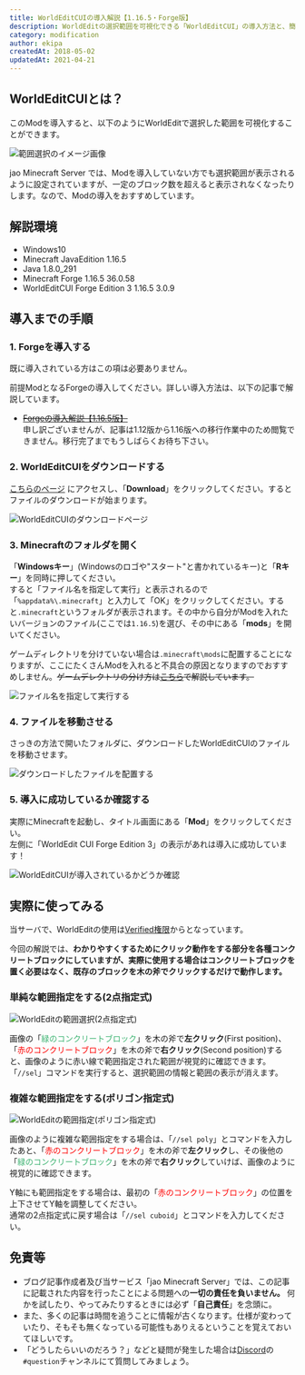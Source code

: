 ```yaml
---
title: WorldEditCUIの導入解説【1.16.5・Forge版】
description: WorldEditの選択範囲を可視化できる「WorldEditCUI」の導入方法と、簡単な使用方法を解説します。
category: modification
author: ekipa
createdAt: 2018-05-02
updatedAt: 2021-04-21
---
```


## WorldEditCUIとは？

このModを導入すると、以下のようにWorldEditで選択した範囲を可視化することができます。

![範囲選択のイメージ画像](https://storage.jaoafa.com/5f16806d5de1fa1ff90bdd17557cac61.jpg)

jao Minecraft Server では、Modを導入していない方でも選択範囲が表示されるように設定されていますが、一定のブロック数を超えると表示されなくなったりします。なので、Modの導入をおすすめしています。

## 解説環境

- Windows10
- Minecraft JavaEdition 1.16.5
- Java 1.8.0_291
- Minecraft Forge 1.16.5 36.0.58
- WorldEditCUI Forge Edition 3 1.16.5 3.0.9

## 導入までの手順

### 1. Forgeを導入する

既に導入されている方はこの項は必要ありません。

前提ModとなるForgeの導入してください。詳しい導入方法は、以下の記事で解説しています。

- ~~[Forgeの導入解説【1.16.5版】](/blog/forge-commentary)~~  
 申し訳ございませんが、記事は1.12版から1.16版への移行作業中のため閲覧できません。移行完了までもうしばらくお待ち下さい。

### 2. WorldEditCUIをダウンロードする

[こちらのページ](https://www.curseforge.com/minecraft/mc-mods/worldeditcui-forge-edition-3/files/3191632) にアクセスし、「**Download**」をクリックしてください。するとファイルのダウンロードが始まります。

![WorldEditCUIのダウンロードページ](https://storage.jaoafa.com/f7271de2295aaeefe57cad0d291a8b71.png)

### 3. Minecraftのフォルダを開く

「**Windowsキー**」(Windowsのロゴや"スタート"と書かれているキー)と「**Rキー**」を同時に押してください。  
すると「ファイル名を指定して実行」と表示されるので「`%appdata%\.minecraft`」と入力して「OK」をクリックしてください。すると`.minecraft`というフォルダが表示されます。その中から自分がModを入れたいバージョンのファイル(ここでは`1.16.5`)を選び、その中にある「**mods**」を開いてください。

ゲームディレクトリを分けていない場合は`.minecraft\mods`に配置することになりますが、ここにたくさんModを入れると不具合の原因となりますのでおすすめしません。~~ゲームデレクトリの分け方は[こちら](/blog/setting-gamedirectory)で解説しています。~~

![ファイル名を指定して実行する](https://storage.jaoafa.com/eb9dc3e5262f98e8933f2331c1635d90.png)

### 4. ファイルを移動させる

さっきの方法で開いたフォルダに、ダウンロードしたWorldEditCUIのファイルを移動させます。  

![ダウンロードしたファイルを配置する](https://storage.jaoafa.com/0712b625bf6ad316b73485bf9b34e246.png)

### 5. 導入に成功しているか確認する

実際にMinecraftを起動し、タイトル画面にある「**Mod**」をクリックしてください。  
左側に「WorldEdit CUI Forge Edition 3」の表示があれは導入に成功しています！

![WorldEditCUIが導入されているかどうか確認](https://storage.jaoafa.com/c991ec7fdc0e77fbc2cab3d34a690e61.png)

## 実際に使ってみる

当サーバで、WorldEditの使用は[Verified権限](/server/policies/permissions#Verified)からとなっています。

今回の解説では、**わかりやすくするためにクリック動作をする部分を各種コンクリートブロックにしていますが、実際に使用する場合はコンクリートブロックを置く必要はなく、既存のブロックを木の斧でクリックするだけで動作します。**

### 単純な範囲指定をする(2点指定式)

![WorldEditの範囲選択(2点指定式)](https://storage.jaoafa.com/5f16806d5de1fa1ff90bdd17557cac61.jpg)

画像の「<span style="color: mediumseagreen;">緑のコンクリートブロック</span>」を木の斧で**左クリック**(First position)、「<span style="color: red;">赤のコンクリートブロック</span>」を木の斧で**右クリック**(Second position)すると、画像のように赤い線で範囲指定された範囲が視覚的に確認できます。  
「`//sel`」コマンドを実行すると、選択範囲の情報と範囲の表示が消えます。

### 複雑な範囲指定をする(ポリゴン指定式)

![WorldEditの範囲指定(ポリゴン指定式)](https://storage.jaoafa.com/834faf45b98fdb6178ca9d357a557b99.jpg)

画像のように複雑な範囲指定をする場合は、「`//sel poly`」とコマンドを入力したあと、「<span style="color: red;">赤のコンクリートブロック</span>」を木の斧で**左クリック**し、その後他の「<span style="color: mediumseagreen;">緑のコンクリートブロック</span>」を木の斧で**右クリック**していけば、画像のように視覚的に確認できます。

Y軸にも範囲指定をする場合は、最初の「<span style="color: red;">赤のコンクリートブロック</span>」の位置を上下させてY軸を調整してください。  
通常の2点指定式に戻す場合は「`//sel cuboid`」とコマンドを入力してください。

## 免責等

- ブログ記事作成者及び当サービス「jao Minecraft Server」では、この記事に記載された内容を行ったことによる問題への**一切の責任を負いません。** 何かを試したり、やってみたりするときには必ず「**自己責任**」を念頭に。
- また、多くの記事は時間を追うことに情報が古くなります。仕様が変わっていたり、そもそも無くなっている可能性もありえるということを覚えておいてほしいです。
- 「どうしたらいいのだろう？」などと疑問が発生した場合は[Discord](/blog/join-discord)の`#question`チャンネルにて質問してみましょう。
